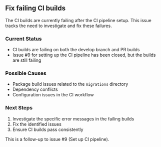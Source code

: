 ## Fix failing CI builds

The CI builds are currently failing after the CI pipeline setup. This issue tracks the need to investigate and fix these failures.

### Current Status
- CI builds are failing on both the develop branch and PR builds
- Issue #9 for setting up the CI pipeline has been closed, but the builds are still failing

### Possible Causes
- Package build issues related to the `migrations` directory
- Dependency conflicts
- Configuration issues in the CI workflow

### Next Steps
1. Investigate the specific error messages in the failing builds
2. Fix the identified issues
3. Ensure CI builds pass consistently

This is a follow-up to issue #9 (Set up CI pipeline).
